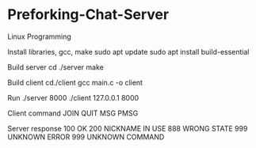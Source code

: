 # Preforking-Chat-Server
Linux Programming

Install libraries, gcc, make
  sudo apt update
  sudo apt install build-essential

Build server
  cd ./server
  make

Build client
  cd./client
  gcc main.c -o client

Run
  ./server 8000
  ./client 127.0.0.1 8000

Client command
  JOIN <name>
  QUIT
  MSG <message>
  PMSG <name> <mesage>

Server response
  100 OK
  200 NICKNAME IN USE
  888 WRONG STATE
  999 UNKNOWN ERROR
  999 UNKNOWN COMMAND
